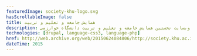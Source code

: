 ```yaml
---
featuredImage: society-khu-logo.svg
hasScrollableImage: false
title: همایش جامعه و تعلیم و تربیت
description: وبسایت نخستین همایش جامعه و تعلیم و تربیت دانشگاه خوارزمی
technologies: [drupal, language-css3, language-php]
href: http://web.archive.org/web/20150624084806/http://society.khu.ac.ir/
dateTime: 2015
---
```

